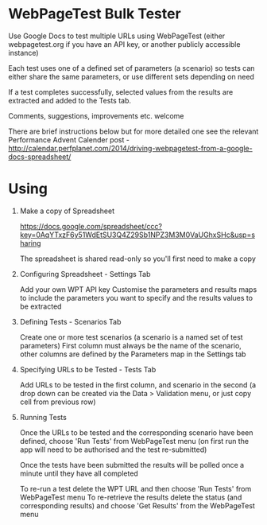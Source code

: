 # WebPageTest Bulk Tester

Use Google Docs to test multiple URLs using WebPageTest (either webpagetest.org if you have an API key, or another publicly accessible instance)

Each test uses one of a defined set of parameters (a scenario) so tests can either share the same parameters, or use different sets depending on need

If a test completes successfully, selected values from the results are extracted and added to the Tests tab.

Comments, suggestions, improvements etc. welcome

There are brief instructions below but for more detailed one see the relevant Performance Advent Calender post -  http://calendar.perfplanet.com/2014/driving-webpagetest-from-a-google-docs-spreadsheet/


# Using

1. Make a copy of Spreadsheet

	https://docs.google.com/spreadsheet/ccc?key=0AqYTxzF6y51WdEtSU3Q4Z29Sb1NPZ3M3M0VaUGhxSHc&usp=sharing

	The spreadsheet is shared read-only so you'll first need to make a copy

2. Configuring Spreadsheet - Settings Tab

	Add your own WPT API key
	Customise the parameters and results maps to include the parameters you want to specify and the results values to be extracted

3. Defining Tests - Scenarios Tab

	Create one or more test scenarios (a scenario is a named set of test parameters)
	First column must always be the name of the scenario, other columns are defined by the Parameters map in the Settings tab

4. Specifying URLs to be Tested - Tests Tab

	Add URLs to be tested in the first column, and scenario in the second (a drop down can be created via the Data > Validation menu, or just copy cell from previous row)

5. Running Tests

	Once the URLs to be tested and the corresponding scenario have been defined, choose 'Run Tests' from WebPageTest menu (on first run the app will need to be authorised and the test re-submitted)

	Once the tests have been submitted the results will be polled once a minute until they have all completed 

	To re-run a test delete the WPT URL and then choose 'Run Tests' from WebPageTest menu
	To re-retrieve the results delete the status (and corresponding results) and choose 'Get Results' from the WebPageTest menu

